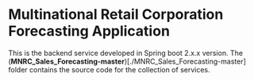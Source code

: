 # Multinational Retail Corporation Forecasting Application 
This is the backend service developed in Spring boot 2.x.x version. The (**MNRC_Sales_Forecasting-master**)[./MNRC_Sales_Forecasting-master] folder contains the source code for the collection of services.
